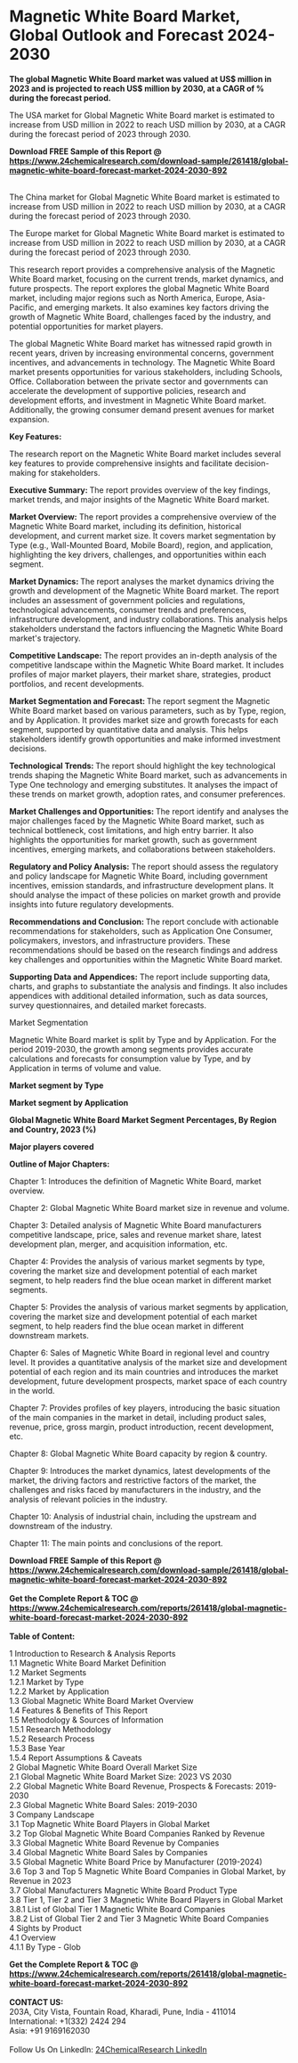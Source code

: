 <h1>Magnetic White Board Market, Global Outlook and Forecast 2024-2030</h1><p><strong>The global Magnetic White Board market was valued at US$ million in 2023 and is projected to reach US$ million by 2030, at a CAGR of % during the forecast period.</strong></p><p>
</p><p>The USA market for Global Magnetic White Board market is estimated to increase from USD million in 2022 to reach USD million by 2030, at a CAGR during the forecast period of 2023 through 2030.</p><div><b>Download FREE Sample of this Report @ 
            <a href="https://www.24chemicalresearch.com/download-sample/261418/global-magnetic-white-board-forecast-market-2024-2030-892">
            https://www.24chemicalresearch.com/download-sample/261418/global-magnetic-white-board-forecast-market-2024-2030-892</a></b></div><br><p>
</p><p>The China market for Global Magnetic White Board market is estimated to increase from USD million in 2022 to reach USD million by 2030, at a CAGR during the forecast period of 2023 through 2030.</p><p>
</p><p>The Europe market for Global Magnetic White Board market is estimated to increase from USD million in 2022 to reach USD million by 2030, at a CAGR during the forecast period of 2023 through 2030.</p><p>
</p><p>This research report provides a comprehensive analysis of the Magnetic White Board market, focusing on the current trends, market dynamics, and future prospects. The report explores the global Magnetic White Board market, including major regions such as North America, Europe, Asia-Pacific, and emerging markets. It also examines key factors driving the growth of Magnetic White Board, challenges faced by the industry, and potential opportunities for market players.</p><p>
The global Magnetic White Board market has witnessed rapid growth in recent years, driven by increasing environmental concerns, government incentives, and advancements in technology. The Magnetic White Board market presents opportunities for various stakeholders, including Schools, Office. Collaboration between the private sector and governments can accelerate the development of supportive policies, research and development efforts, and investment in Magnetic White Board market. Additionally, the growing consumer demand present avenues for market expansion.</p><p>
<strong>Key Features:</strong></p><p>
The research report on the Magnetic White Board market includes several key features to provide comprehensive insights and facilitate decision-making for stakeholders.</p><p>
<strong>Executive Summary: </strong>The report provides overview of the key findings, market trends, and major insights of the Magnetic White Board market.</p><p>
<strong>Market Overview:</strong> The report provides a comprehensive overview of the Magnetic White Board market, including its definition, historical development, and current market size. It covers market segmentation by Type (e.g., Wall-Mounted Board, Mobile Board), region, and application, highlighting the key drivers, challenges, and opportunities within each segment.</p><p>
<strong>Market Dynamics: </strong>The report analyses the market dynamics driving the growth and development of the Magnetic White Board market. The report includes an assessment of government policies and regulations, technological advancements, consumer trends and preferences, infrastructure development, and industry collaborations. This analysis helps stakeholders understand the factors influencing the Magnetic White Board market's trajectory.</p><p>
<strong>Competitive Landscape:</strong> The report provides an in-depth analysis of the competitive landscape within the Magnetic White Board market. It includes profiles of major market players, their market share, strategies, product portfolios, and recent developments.</p><p>
<strong>Market Segmentation and Forecast: </strong>The report segment the Magnetic White Board market based on various parameters, such as by Type, region, and by Application. It provides market size and growth forecasts for each segment, supported by quantitative data and analysis. This helps stakeholders identify growth opportunities and make informed investment decisions.</p><p>
<strong>Technological Trends: </strong>The report should highlight the key technological trends shaping the Magnetic White Board market, such as advancements in Type One technology and emerging substitutes. It analyses the impact of these trends on market growth, adoption rates, and consumer preferences.</p><p>
<strong>Market Challenges and Opportunities: </strong>The report identify and analyses the major challenges faced by the Magnetic White Board market, such as technical bottleneck, cost limitations, and high entry barrier. It also highlights the opportunities for market growth, such as government incentives, emerging markets, and collaborations between stakeholders.</p><p>
<strong>Regulatory and Policy Analysis:</strong> The report should assess the regulatory and policy landscape for Magnetic White Board, including government incentives, emission standards, and infrastructure development plans. It should analyse the impact of these policies on market growth and provide insights into future regulatory developments.</p><p>
<strong>Recommendations and Conclusion: </strong>The report conclude with actionable recommendations for stakeholders, such as Application One Consumer, policymakers, investors, and infrastructure providers. These recommendations should be based on the research findings and address key challenges and opportunities within the Magnetic White Board market.</p><p>
<strong>Supporting Data and Appendices:</strong> The report include supporting data, charts, and graphs to substantiate the analysis and findings. It also includes appendices with additional detailed information, such as data sources, survey questionnaires, and detailed market forecasts.</p><p>
Market Segmentation</p><p>
Magnetic White Board market is split by Type and by Application. For the period 2019-2030, the growth among segments provides accurate calculations and forecasts for consumption value by Type, and by Application in terms of volume and value.</p><p>
<strong>Market segment by Type</strong></p><p>
</p><p>
</p><p><strong>Market segment by Application</strong></p><p>
</p><p>
</p><p><strong>Global Magnetic White Board Market Segment Percentages, By Region and Country, 2023 (%)</strong></p><p>
</p><p>
</p><p></p><p>
</p><p><strong>Major players covered</strong></p><p>
</p><p>
</p><p><strong>Outline of Major Chapters:</strong></p><p>
Chapter 1: Introduces the definition of Magnetic White Board, market overview.</p><p>
Chapter 2: Global Magnetic White Board market size in revenue and volume.</p><p>
Chapter 3: Detailed analysis of Magnetic White Board manufacturers competitive landscape, price, sales and revenue market share, latest development plan, merger, and acquisition information, etc.</p><p>
Chapter 4: Provides the analysis of various market segments by type, covering the market size and development potential of each market segment, to help readers find the blue ocean market in different market segments.</p><p>
Chapter 5: Provides the analysis of various market segments by application, covering the market size and development potential of each market segment, to help readers find the blue ocean market in different downstream markets.</p><p>
Chapter 6: Sales of Magnetic White Board in regional level and country level. It provides a quantitative analysis of the market size and development potential of each region and its main countries and introduces the market development, future development prospects, market space of each country in the world.</p><p>
Chapter 7: Provides profiles of key players, introducing the basic situation of the main companies in the market in detail, including product sales, revenue, price, gross margin, product introduction, recent development, etc.</p><p>
Chapter 8: Global Magnetic White Board capacity by region &amp; country.</p><p>
Chapter 9: Introduces the market dynamics, latest developments of the market, the driving factors and restrictive factors of the market, the challenges and risks faced by manufacturers in the industry, and the analysis of relevant policies in the industry.</p><p>
Chapter 10: Analysis of industrial chain, including the upstream and downstream of the industry.</p><p>
Chapter 11: The main points and conclusions of the report.</p><div><b>Download FREE Sample of this Report @ 
            <a href="https://www.24chemicalresearch.com/download-sample/261418/global-magnetic-white-board-forecast-market-2024-2030-892">
            https://www.24chemicalresearch.com/download-sample/261418/global-magnetic-white-board-forecast-market-2024-2030-892</a></b></div><br><div><b>Get the Complete Report & TOC @ 
            <a href="https://www.24chemicalresearch.com/reports/261418/global-magnetic-white-board-forecast-market-2024-2030-892">
            https://www.24chemicalresearch.com/reports/261418/global-magnetic-white-board-forecast-market-2024-2030-892</a></b></div><br>
            <b>Table of Content:</b><p>1 Introduction to Research & Analysis Reports<br />
    1.1 Magnetic White Board Market Definition<br />
    1.2 Market Segments<br />
        1.2.1 Market by Type<br />
        1.2.2 Market by Application<br />
    1.3 Global Magnetic White Board Market Overview<br />
    1.4 Features & Benefits of This Report<br />
    1.5 Methodology & Sources of Information<br />
        1.5.1 Research Methodology<br />
        1.5.2 Research Process<br />
        1.5.3 Base Year<br />
        1.5.4 Report Assumptions & Caveats<br />
2 Global Magnetic White Board Overall Market Size<br />
    2.1 Global Magnetic White Board Market Size: 2023 VS 2030<br />
    2.2 Global Magnetic White Board Revenue, Prospects & Forecasts: 2019-2030<br />
    2.3 Global Magnetic White Board Sales: 2019-2030<br />
3 Company Landscape<br />
    3.1 Top Magnetic White Board Players in Global Market<br />
    3.2 Top Global Magnetic White Board Companies Ranked by Revenue<br />
    3.3 Global Magnetic White Board Revenue by Companies<br />
    3.4 Global Magnetic White Board Sales by Companies<br />
    3.5 Global Magnetic White Board Price by Manufacturer (2019-2024)<br />
    3.6 Top 3 and Top 5 Magnetic White Board Companies in Global Market, by Revenue in 2023<br />
    3.7 Global Manufacturers Magnetic White Board Product Type<br />
    3.8 Tier 1, Tier 2 and Tier 3 Magnetic White Board Players in Global Market<br />
        3.8.1 List of Global Tier 1 Magnetic White Board Companies<br />
        3.8.2 List of Global Tier 2 and Tier 3 Magnetic White Board Companies<br />
4 Sights by Product<br />
    4.1 Overview<br />
        4.1.1 By Type - Glob</p><div><b>Get the Complete Report & TOC @ 
            <a href="https://www.24chemicalresearch.com/reports/261418/global-magnetic-white-board-forecast-market-2024-2030-892">
            https://www.24chemicalresearch.com/reports/261418/global-magnetic-white-board-forecast-market-2024-2030-892</a></b></div><br><b>CONTACT US:</b><br>
            203A, City Vista, Fountain Road, Kharadi, Pune, India - 411014<br>
            International: +1(332) 2424 294<br>
            Asia: +91 9169162030 <br><br>
            Follow Us On LinkedIn: <a href="https://www.linkedin.com/company/24chemicalresearch/">24ChemicalResearch LinkedIn</a>